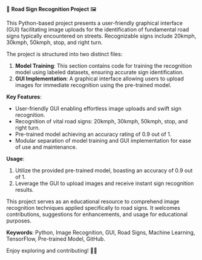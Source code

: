🚦 **Road Sign Recognition Project** 🖼️

This Python-based project presents a user-friendly graphical interface (GUI) facilitating image uploads for the identification of fundamental road signs typically encountered on streets. Recognizable signs include 20kmph, 30kmph, 50kmph, stop, and right turn.

The project is structured into two distinct files:

1. **Model Training**: This section contains code for training the recognition model using labeled datasets, ensuring accurate sign identification.
2. **GUI Implementation**: A graphical interface allowing users to upload images for immediate recognition using the pre-trained model.

**Key Features**:
- User-friendly GUI enabling effortless image uploads and swift sign recognition.
- Recognition of vital road signs: 20kmph, 30kmph, 50kmph, stop, and right turn.
- Pre-trained model achieving an accuracy rating of 0.9 out of 1.
- Modular separation of model training and GUI implementation for ease of use and maintenance.

**Usage**:
1. Utilize the provided pre-trained model, boasting an accuracy of 0.9 out of 1.
2. Leverage the GUI to upload images and receive instant sign recognition results.

This project serves as an educational resource to comprehend image recognition techniques applied specifically to road signs. It welcomes contributions, suggestions for enhancements, and usage for educational purposes.

**Keywords**: Python, Image Recognition, GUI, Road Signs, Machine Learning, TensorFlow, Pre-trained Model, GitHub.

Enjoy exploring and contributing! 🚗✨
